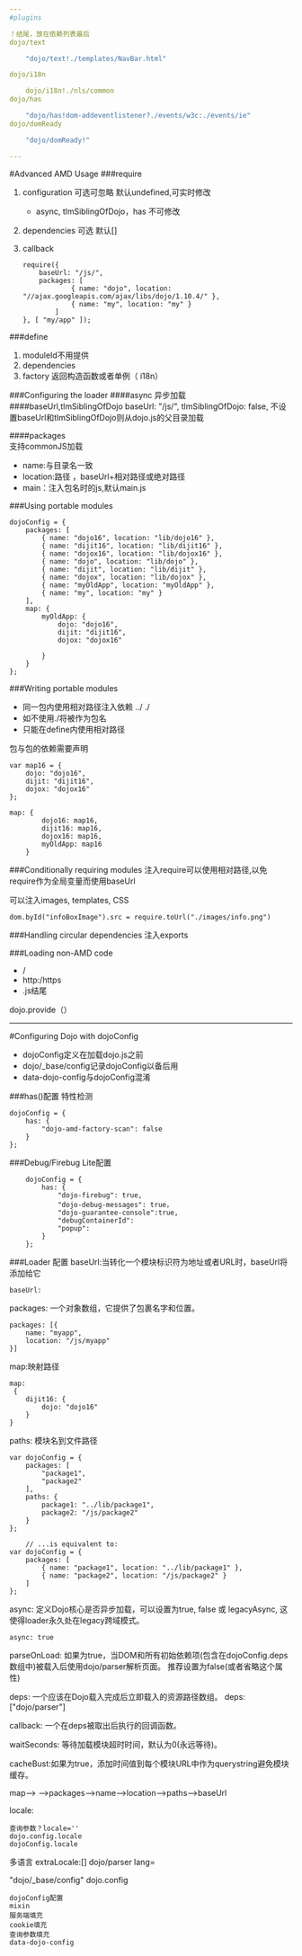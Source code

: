 ```yaml
---
#plugins

！结尾，放在依赖列表最后
dojo/text

	"dojo/text!./templates/NavBar.html"

dojo/i18n

	dojo/i18n!./nls/common
dojo/has

	"dojo/has!dom-addeventlistener?./events/w3c:./events/ie"
dojo/domReady

	"dojo/domReady!"

---
```

#Advanced AMD Usage
###require

 1. configuration 可选可忽略 默认undefined,可实时修改
	 - async, tlmSiblingOfDojo，has 不可修改
 2. dependencies 可选 默认[]
 3. callback

		require({
		    baseUrl: "/js/",
		    packages: [
			        { name: "dojo", location: "//ajax.googleapis.com/ajax/libs/dojo/1.10.4/" },
			        { name: "my", location: "my" }
			    ]
		}, [ "my/app" ]);

###define

1. moduleId不用提供
2. dependencies
3. factory 返回构造函数或者单例（ i18n）

###Configuring the loader
####async
	异步加载
	<script data-dojo-config="async: true" src="js/lib/dojo/dojo.js"></script>
####baseUrl,tlmSiblingOfDojo
	baseUrl: "/js/",
    tlmSiblingOfDojo: false,
不设置baseUrl和tlmSiblingOfDojo则从dojo.js的父目录加载

####packages	
支持commonJS加载	

 - name:与目录名一致
 - location:路径 ，baseUrl+相对路径或绝对路径
 - main：注入包名时的js,默认main.js 


###Using portable modules
	
	dojoConfig = {
	    packages: [
	        { name: "dojo16", location: "lib/dojo16" },
	        { name: "dijit16", location: "lib/dijit16" },
	        { name: "dojox16", location: "lib/dojox16" },
	        { name: "dojo", location: "lib/dojo" },
	        { name: "dijit", location: "lib/dijit" },
	        { name: "dojox", location: "lib/dojox" },
	        { name: "myOldApp", location: "myOldApp" },
	        { name: "my", location: "my" }
	    ],
	    map: {
	        myOldApp: {
	            dojo: "dojo16",
	            dijit: "dijit16",
	            dojox: "dojox16"

	        }
	    }
	};

###Writing portable modules

 - 同一包内使用相对路径注入依赖 ../ ./
 - 如不使用./将被作为包名
 - 只能在define内使用相对路径

包与包的依赖需要声明

	var map16 = {
	    dojo: "dojo16",
	    dijit: "dijit16",
	    dojox: "dojox16"
	};
	
	map: {
	        dojo16: map16,
	        dijit16: map16,
	        dojox16: map16,
	        myOldApp: map16
	    }

###Conditionally requiring modules
注入require可以使用相对路径,以免require作为全局变量而使用baseUrl 

可以注入images, templates, CSS

	dom.byId("infoBoxImage").src = require.toUrl("./images/info.png")

###Handling circular dependencies
注入exports

###Loading non-AMD code


 - /
 - http:/https
 - .js结尾

dojo.provide（）


---

#Configuring Dojo with dojoConfig
 - dojoConfig定义在加载dojo.js之前
 - dojo/_base/config记录dojoConfig以备后用
 - data-dojo-config与dojoConfig混淆

###has()配置
特性检测	

	dojoConfig = {
        has: {
            "dojo-amd-factory-scan": false
        }
    };

###Debug/Firebug Lite配置

		dojoConfig = {
	        has: {
	            "dojo-firebug": true,
	            "dojo-debug-messages": true，
 				"dojo-guarantee-console":true,
				"debugContainerId":
				"popup":
	        }
	    };

###Loader 配置
baseUrl:当转化一个模块标识符为地址或者URL时，baseUrl将添加给它
	
	baseUrl:
packages: 一个对象数组，它提供了包裹名字和位置。

	packages: [{
	    name: "myapp",
	    location: "/js/myapp"
	}]
map:映射路径

	map:
	 {
        dijit16: {
            dojo: "dojo16"
        }
    }
paths: 模块名到文件路径

	var dojoConfig = {
	    packages: [
	        "package1",
	        "package2"
	    ],
	    paths: {
	        package1: "../lib/package1",
	        package2: "/js/package2"
	    }
	};
	
	    // ...is equivalent to:
	var dojoConfig = {
	    packages: [
	        { name: "package1", location: "../lib/package1" },
	        { name: "package2", location: "/js/package2" }
	    ]
	};

async: 定义Dojo核心是否异步加载，可以设置为true, false 或 legacyAsync, 这使得loader永久处在legacy跨域模式。

	async: true

parseOnLoad: 如果为true，当DOM和所有初始依赖项(包含在dojoConfig.deps数组中)被载入后使用dojo/parser解析页面。
推荐设置为false(或者省略这个属性)

deps: 一个应该在Dojo载入完成后立即载入的资源路径数组。
deps:["dojo/parser"]

callback: 一个在deps被取出后执行的回调函数。

waitSeconds: 等待加载模块超时时间，默认为0(永远等待)。

cacheBust:如果为true，添加时间值到每个模块URL中作为querystring避免模块缓存。

map--> -->packages-->name-->location-->paths-->baseUrl

locale:
	
	查询参数？locale=''
	dojo.config.locale
	dojoConfig.locale

多语言
	 extraLocale:[]
	 dojo/parser
	 lang=

"dojo/_base/config"
dojo.config

	dojoConfig配置
	mixin
	服务端填充
	cookie填充
	查询参数填充
	data-dojo-config